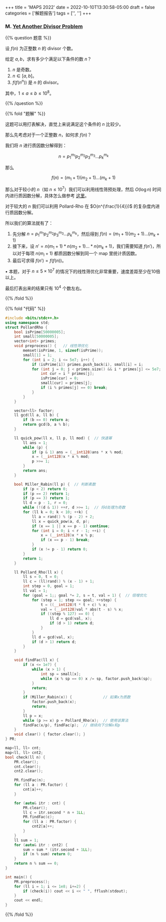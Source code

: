 +++
title = 'MAPS 2022'
date = 2022-10-10T13:30:58-05:00
draft = false
categories = ['解题报告']
tags = ['', '']
+++

### M. [Yet Another Divisor Problem](https://maps22.kattis.com/contests/maps22/problems/yetanotherdivisorproblem)

{{% question 题意 %}}

设 $f(n)$ 为正整数 $n$ 的 divisor 个数。

给定 $a, b$，求有多少个满足以下条件的数 $n$？

1. $n$ 是奇数。 
2. $n \in [a,b]$。
3. $f(f(n^n))$ 是 $n$ 的 divisor。

其中，$1 \leq a \leq b \leq 10^8$。

{{% /question %}}


{{% fold "题解" %}}

这题可以用打表解决，直觉上来说满足这个条件的 $n$ 比较少。

那么先考虑对于一个正整数 $n$，如何求 $f(n)$？

我们将 $n$ 进行质因数分解得到：

$$n = p_1^{m_1} p_2^{m_2} p_3^{m_3} ... p_k^{m_k}$$

那么

$$f(n) = (m_1+1)(m_2+1)...(m_k+1)$$

那么对于较小的 $n$（如 $n \leq 10^7$）我们可以利用线性筛预处理，然后 $O(\log n)$ 时间内进行质因数分解，具体怎么做参考 [这里](/post/038-hdu-contest1/#q2-%E5%96%84%E8%89%AF%E7%9A%84%E5%87%BA%E9%A2%98%E4%BA%BA)。

对于较大的 $n$ 我们可以利用 Pollard-Rho 在 $O(n^{\frac{1}{4}})$ 的复杂度内进行质因数分解。

所以我们的算法就有了：

1. 先分解 $n = p_1^{m_1} p_2^{m_2} p_3^{m_3} ... p_k^{m_k}$，然后得到 $f(n) = (m_1+1)(m_2+1)...(m_k+1)$
2. 接下来，设 $n' = n(m_1+1) * n(m_2+1) ... * n(m_k+1)$，我们需要知道 $f(n')$，所以对于每项 $n(m_i+1)$ 都质因数分解到同一个 map 里统计质因数。
3. 最后可求得 $f(n') = f(f(n))$。

• 本题，对于 $n \leq 5 \times 10^7$ 的情况下的线性筛优化非常重要，速度差距至少在10倍以上。

最后打表出来的结果只有 $10^4$ 个数左右。

{{% /fold %}}


{{% fold "代码" %}}

```cpp
#include <bits/stdc++.h>
using namespace std;
struct PollardRho {
    bool isPrime[50000005];
    int small[50000005];
    vector<int> primes;
    void preprocess() {   // 线性筛优化
        memset(isPrime, 1, sizeof(isPrime));
        small[1] = 1;
        for (int i = 2; i <= 5e7; i++) {
            if (isPrime[i]) primes.push_back(i), small[i] = i;
            for (int j = 0; j < primes.size() && i * primes[j] <= 5e7; j++) {
                int cur = i * primes[j];
                isPrime[cur] = 0;
                small[cur] = primes[j];
                if (i % primes[j] == 0) break;
            }
        }
    }

    vector<ll> factor;
    ll gcd(ll a, ll b) {
        if (b == 0) return a;
        return gcd(b, a % b);
    }

    ll quick_pow(ll x, ll p, ll mod) {  // 快速幂
        ll ans = 1;
        while (p) {
            if (p & 1) ans = (__int128)ans * x % mod;
            x = (__int128)x * x % mod;
            p >>= 1;
        }
        return ans;
    }

    bool Miller_Rabin(ll p) {  // 判断素数
        if (p < 2) return 0;
        if (p == 2) return 1;
        if (p == 3) return 1;
        ll d = p - 1, r = 0;
        while (!(d & 1)) ++r, d >>= 1;  // 将d处理为奇数
        for (ll k = 0; k < 10; ++k) {
            ll a = rand() % (p - 2) + 2;
            ll x = quick_pow(a, d, p);
            if (x == 1 || x == p - 1) continue;
            for (int i = 0; i < r - 1; ++i) {
                x = (__int128)x * x % p;
                if (x == p - 1) break;
            }
            if (x != p - 1) return 0;
        }
        return 1;
    }

    ll Pollard_Rho(ll x) {
        ll s = 0, t = 0;
        ll c = (ll)rand() % (x - 1) + 1;
        int step = 0, goal = 1;
        ll val = 1;
        for (goal = 1;; goal *= 2, s = t, val = 1) {  // 倍增优化
            for (step = 1; step <= goal; ++step) {
                t = ((__int128)t * t + c) % x;
                val = (__int128)val * abs(t - s) % x;
                if ((step % 127) == 0) {
                    ll d = gcd(val, x);
                    if (d > 1) return d;
                }
            }
            ll d = gcd(val, x);
            if (d > 1) return d;
        }
    }

    void findFac(ll x) {
        if (x <= 1e7) {
            while (x > 1) {
                int sp = small[x];
                while (x % sp == 0) x /= sp, factor.push_back(sp);
            }
            return;
        }
        if (Miller_Rabin(x)) {              // 如果x为质数
            factor.push_back(x);
            return;
        }
        ll p = x;
        while (p >= x) p = Pollard_Rho(x);  // 使用该算法
        findFac(x/p), findFac(p);  // 继续向下分解x和p
    }
    void clear() { factor.clear(); }
} PR;

map<ll, ll> cnt;
map<ll, ll> cnt2;
bool check(ll n) {
    PR.clear();
    cnt.clear();
    cnt2.clear();

    PR.findFac(n);
    for (ll a : PR.factor) {
        cnt[a]++;
    }

    for (auto& itr : cnt) {
        PR.clear();
        ll c = itr.second * n + 1LL;
        PR.findFac(c);
        for (ll a : PR.factor) {
            cnt2[a]++;
        }
    }
    ll sum = 1;
    for (auto& itr : cnt2) {
        sum = sum * (itr.second + 1LL);
        if (n % sum) return 0;
    }
    return n % sum == 0;
}

int main() {
    PR.preprocess();
    for (ll i = 1; i <= 1e8; i+=2) {
        if (check(i)) cout << i << " ", fflush(stdout);
    }
    cout << endl;
}
```

{{% /fold %}}



